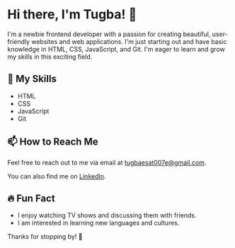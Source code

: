 # Hi there, I'm Tugba! 👋

I'm a newbie frontend developer with a passion for creating beautiful, user-friendly websites and web applications. I'm just starting out and have basic knowledge in HTML, CSS, JavaScript, and Git. I'm eager to learn and grow my skills in this exciting field.

## 🚀 My Skills

- HTML
- CSS
- JavaScript
- Git

## 📫 How to Reach Me

Feel free to reach out to me via email at [tugbaesat007e@gmail.com](mailto:tugbaesat007e@gmail.com).

You can also find me on [LinkedIn](https://www.linkedin.com/in/tugbaesat/).

## 🔥 Fun Fact

- I enjoy watching TV shows and discussing them with friends.
- I am interested in learning new languages and cultures.

Thanks for stopping by! 🙏

